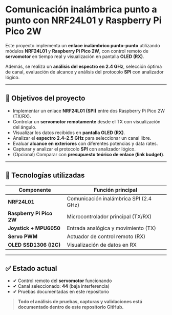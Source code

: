 # Comunicación inalámbrica punto a punto con NRF24L01 y Raspberry Pi Pico 2W

Este proyecto implementa un **enlace inalámbrico punto–punto** utilizando módulos **NRF24L01** y **Raspberry Pi Pico 2W**, con control remoto de **servomotor** en tiempo real y visualización en pantalla **OLED (RX)**.

Además, se realiza un **análisis del espectro en 2.4 GHz**, selección óptima de canal, evaluación de alcance y análisis del protocolo **SPI** con analizador lógico.

---

## 🎯 Objetivos del proyecto

- Implementar un enlace **NRF24L01 (SPI)** entre dos Raspberry Pi Pico 2W (TX/RX).
- Controlar un **servomotor remotamente** desde el TX con visualización del ángulo.
- Visualizar los datos recibidos en **pantalla OLED (RX)**.
- Analizar el **espectro 2.4–2.5 GHz** para seleccionar un canal libre.
- Evaluar **alcance en exteriores** con diferentes potencias y data rates.
- Capturar y analizar el protocolo **SPI** con analizador lógico.
- (Opcional) Comparar con **presupuesto teórico de enlace (link budget)**.

---

## 📡 Tecnologías utilizadas

| Componente | Función principal |
|------------|-------------------|
| **NRF24L01** | Comunicación inalámbrica SPI (2.4 GHz) |
| **Raspberry Pi Pico 2W** | Microcontrolador principal (TX/RX) |
| **Joystick + MPU6050** | Entrada analógica y movimiento (TX) |
| **Servo PWM** | Actuador de control remoto (RX) |
| **OLED SSD1306 (I2C)** | Visualización de datos en RX |

---


## ✅ Estado actual

- ✔ Control remoto del **servomotor** funcionando
- ✔ Canal seleccionado: **44** (baja interferencia)
- ✔ Pruebas documentadas en este repositorio

> **Todo el análisis de pruebas, capturas y validaciones está documentado dentro de este repositorio GitHub.**
